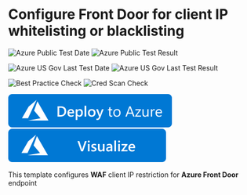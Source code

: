 # Configure Front Door for client IP whitelisting or blacklisting

![Azure Public Test Date](https://azurequickstartsservice.blob.core.windows.net/badges/201-front-door-waf-clientip/PublicLastTestDate.svg)
![Azure Public Test Result](https://azurequickstartsservice.blob.core.windows.net/badges/201-front-door-waf-clientip/PublicDeployment.svg)

![Azure US Gov Last Test Date](https://azurequickstartsservice.blob.core.windows.net/badges/201-front-door-waf-clientip/FairfaxLastTestDate.svg)
![Azure US Gov Last Test Result](https://azurequickstartsservice.blob.core.windows.net/badges/201-front-door-waf-clientip/FairfaxDeployment.svg)

![Best Practice Check](https://azurequickstartsservice.blob.core.windows.net/badges/201-front-door-waf-clientip/BestPracticeResult.svg)
![Cred Scan Check](https://azurequickstartsservice.blob.core.windows.net/badges/201-front-door-waf-clientip/CredScanResult.svg)

[![Deploy To Azure](https://raw.githubusercontent.com/Azure/azure-quickstart-templates/master/1-CONTRIBUTION-GUIDE/images/deploytoazure.svg?sanitize=true)](https://portal.azure.com/#create/Microsoft.Template/uri/https%3A%2F%2Fraw.githubusercontent.com%2FAzure%2Fazure-quickstart-templates%2Fmaster%2F201-front-door-waf-clientip%2Fazuredeploy.json)  [![Visualize](https://raw.githubusercontent.com/Azure/azure-quickstart-templates/master/1-CONTRIBUTION-GUIDE/images/visualizebutton.svg?sanitize=true)](http://armviz.io/#/?load=https%3A%2F%2Fraw.githubusercontent.com%2FAzure%2Fazure-quickstart-templates%2Fmaster%2F201-front-door-waf-clientip%2Fazuredeploy.json)


This template configures **WAF** client IP restriction for **Azure Front Door** endpoint


